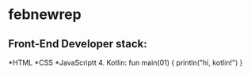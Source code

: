 # febnewrep
## Front-End Developer stack:
*HTML
﻿﻿*CSS
﻿﻿*JavaScriptt
4. Kotlin:
fun main(01) {
    println("hi, kotlin!")
}
